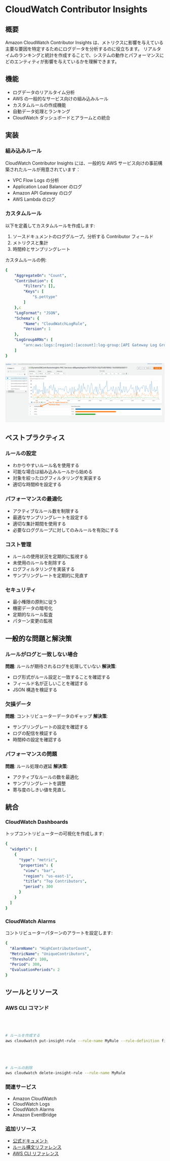 # CloudWatch Contributor Insights




## 概要
Amazon CloudWatch Contributor Insights は、メトリクスに影響を与えている主要な要因を特定するためにログデータを分析するのに役立ちます。
リアルタイムのランキングと統計を作成することで、システムの動作とパフォーマンスにどのエンティティが影響を与えているかを理解できます。




## 機能
- ログデータのリアルタイム分析
- AWS の一般的なサービス向けの組み込みルール
- カスタムルールの作成機能
- 自動データ処理とランキング
- CloudWatch ダッシュボードとアラームとの統合




## 実装




### 組み込みルール
CloudWatch Contributor Insights には、一般的な AWS サービス向けの事前構築されたルールが用意されています：
- VPC Flow Logs の分析
- Application Load Balancer のログ
- Amazon API Gateway のログ
- AWS Lambda のログ




### カスタムルール
以下を定義してカスタムルールを作成します:
1. ソースドキュメントのロググループ。分析する Contributor フィールド
3. メトリクスと集計
4. 時間枠とサンプリングレート

カスタムルールの例:
```yaml
{
	"AggregateOn": "Count",
	"Contribution": {
		"Filters": [],
		"Keys": [
			"$.pettype"
		]
	},c
	"LogFormat": "JSON",
	"Schema": {
		"Name": "CloudWatchLogRule",
		"Version": 1
	},
	"LogGroupARNs": [
		"arn:aws:logs:[region]:[account]:log-group:[API Gateway Log Group Name]"
	]
}
```

![Preview of the CloudWatch Contributor Insights console](../../../images/contrib1.png)



## ベストプラクティス




### ルールの設定
- わかりやすいルール名を使用する
- 可能な場合は組み込みルールから始める
- 対象を絞ったログフィルタリングを実装する
- 適切な時間枠を設定する




### パフォーマンスの最適化
- アクティブなルール数を制限する
- 最適なサンプリングレートを設定する
- 適切な集計期間を使用する
- 必要なロググループに対してのみルールを有効にする




### コスト管理
- ルールの使用状況を定期的に監視する
- 未使用のルールを削除する
- ログフィルタリングを実装する
- サンプリングレートを定期的に見直す




### セキュリティ
- 最小権限の原則に従う
- 機密データの暗号化
- 定期的なルール監査
- パターン変更の監視




## 一般的な問題と解決策




### ルールがログと一致しない場合
**問題**: ルールが期待されるログを処理していない
**解決策**:
- ログ形式がルール設定と一致することを確認する
- フィールド名が正しいことを確認する
- JSON 構造を検証する




### 欠損データ
**問題**: コントリビューターデータのギャップ
**解決策**:
- サンプリングレートの設定を確認する
- ログの配信を検証する
- 時間枠の設定を確認する




### パフォーマンスの問題
**問題**: ルール処理の遅延
**解決策**:
- アクティブなルールの数を最適化
- サンプリングレートを調整
- 寄与度のしきい値を見直し




## 統合




### CloudWatch Dashboards
トップコントリビューターの可視化を作成します:
```yaml
{
  "widgets": [
    {
      "type": "metric",
      "properties": {
        "view": "bar",
        "region": "us-east-1",
        "title": "Top Contributors",
        "period": 300
      }
    }
  ]
}
```




### CloudWatch Alarms
コントリビューターパターンのアラートを設定します:
```yaml
{
  "AlarmName": "HighContributorCount",
  "MetricName": "UniqueContributors",
  "Threshold": 100,
  "Period": 300,
  "EvaluationPeriods": 2
}
```




## ツールとリソース




### AWS CLI コマンド
```bash



# ルールを作成する
aws cloudwatch put-insight-rule --rule-name MyRule --rule-definition file://rule.json




# ルールの削除
aws cloudwatch delete-insight-rule --rule-name MyRule
```




### 関連サービス
- Amazon CloudWatch
- CloudWatch Logs
- CloudWatch Alarms
- Amazon EventBridge




### 追加リソース
- [公式ドキュメント](https://docs.aws.amazon.com/ja_jp/AmazonCloudWatch/latest/monitoring/ContributorInsights.html)
- [ルール構文リファレンス](https://docs.aws.amazon.com/ja_jp/AmazonCloudWatch/latest/monitoring/ContributorInsights-RuleSyntax.html)
- [AWS CLI リファレンス](https://docs.aws.amazon.com/ja_jp/cli/latest/reference/cloudwatch/put-insight-rule.html)
